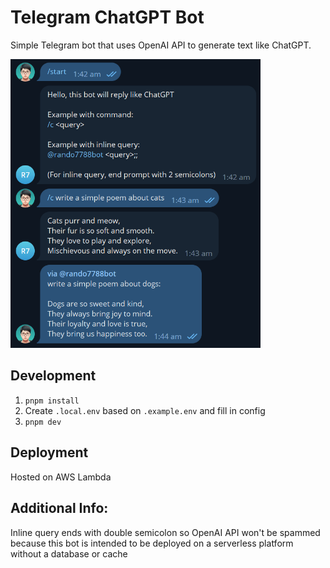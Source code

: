 # Telegram ChatGPT Bot

Simple Telegram bot that uses OpenAI API to generate text like ChatGPT.

<img src="./src/assets/example.png" alt="example" width="400"/>

## Development

1) `pnpm install` 
2) Create `.local.env` based on `.example.env` and fill in config
3) `pnpm dev`

## Deployment

Hosted on AWS Lambda

## Additional Info:

Inline query ends with double semicolon so OpenAI API won't be spammed because this bot is intended to be deployed on a serverless platform without a database or cache